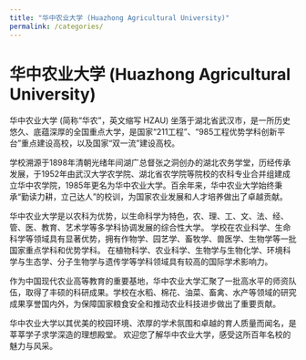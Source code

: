 ```yaml
---
title: "华中农业大学 (Huazhong Agricultural University)"
permalink: /categories/
---
```


# 华中农业大学 (Huazhong Agricultural University)

华中农业大学 (简称“华农”，英文缩写 HZAU) 坐落于湖北省武汉市，是一所历史悠久、底蕴深厚的全国重点大学，是国家“211工程”、“985工程优势学科创新平台”重点建设高校，以及国家“双一流”建设高校。

学校溯源于1898年清朝光绪年间湖广总督张之洞创办的湖北农务学堂，历经传承发展，于1952年由武汉大学农学院、湖北省农学院等院校的农科专业合并组建成立华中农学院，1985年更名为华中农业大学。百余年来，华中农业大学始终秉承“勤读力耕，立己达人”的校训，为国家农业发展和人才培养做出了卓越贡献。

华中农业大学是以农科为优势，以生命科学为特色，农、理、工、文、法、经、管、医、教育、艺术学等多学科协调发展的综合性大学。 学校在农业科学、生命科学等领域具有显著优势，拥有作物学、园艺学、畜牧学、兽医学、生物学等一批国家重点学科和优势学科。  在植物科学、农业科学、生物学与生物化学、环境科学与生态学、分子生物学与遗传学等学科领域具有较高的国际学术影响力。

作为中国现代农业高等教育的重要基地，华中农业大学汇聚了一批高水平的师资队伍，取得了丰硕的科研成果。学校在水稻、棉花、油菜、畜禽、水产等领域的研究成果享誉国内外，为保障国家粮食安全和推动农业科技进步做出了重要贡献。

华中农业大学以其优美的校园环境、浓厚的学术氛围和卓越的育人质量而闻名，是莘莘学子求学深造的理想殿堂。  欢迎您了解华中农业大学，感受这所百年名校的魅力与风采。
